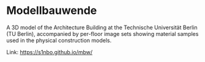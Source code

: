 # Modellbauwende

A 3D model of the Architecture Building at the Technische Universität Berlin (TU Berlin), accompanied by per-floor image sets showing material samples used in the physical construction models.

Link: https://s1nbo.github.io/mbw/